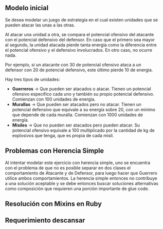 Modelo inicial
--------------

Se desea modelar un juego de estrategia en el cual existen unidades que se pueden atacar las unas a las otras.

Al atacar una unidad a otra, se compara el potencial ofensivo del atacante con el potencial defensivo del defensor. En caso que el primero sea mayor al segundo, la unidad atacada pierde tanta energía como la diferencia entre el potencial ofensivo y el defensivo involucrados. En otro caso, no ocurre nada.

Por ejemplo, si un atacante con 30 de potencial ofensivo ataca a un defensor con 20 de potencial defensivo, este último pierde 10 de energia.

Hay tres tipos de unidades:

-   **Guerreros** -&gt; Que pueden ser atacados o atacar. Tienen un potencial ofensivo específico cada uno y también su propio potencial defensivo. Comienzan con 100 unidades de energía.
-   **Murallas** -&gt; Que pueden ser atacados pero no atacar. Tienen un potencial defensivo que equivale a su energía sobre 20, con un mínimo que depende de cada muralla. Comienzan con 1000 unidades de energía.
-   **Misiles** -&gt; Que no pueden ser atacados pero pueden atacar. Su potencial ofensivo equivale a 100 multiplicado por la cantidad de kg de explosivos que tenga, que es propia de cada misil.

Problemas con Herencia Simple
-----------------------------

Al intentar modelar este ejercicio con herencia simple, uno se encuentra con el problema de que no es posible separar en dos clases el comportamiento de Atacante y de Defensor, para luego hacer que Guerrero utilice ambos comportamientos. La herencia simple entonces no contribuye a una solución aceptable y se debe entonces buscar soluciones alternativas como composición que requieren una porción importante de glue code.

Resolución con Mixins en Ruby
-----------------------------

Requerimiento descansar
-----------------------
